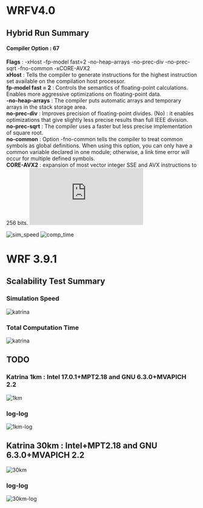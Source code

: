 

# WRFV4.0
## Hybrid Run Summary

#### Compiler Option : 67
**Flags** : -xHost -fp-model fast=2 -no-heap-arrays -no-prec-div -no-prec-sqrt -fno-common -xCORE-AVX2<br>
**xHost** : Tells the compiler to generate instructions for the highest instruction set available on the compilation host processor.<br>
**fp-model fast = 2** : Controls the semantics of floating-point calculations. Enables more aggressive optimizations on floating-point data.<br>
**-no-heap-arrays**  :  The compiler puts automatic arrays and temporary arrays in the stack storage area.<br>
**no-prec-div** :  Improves precision of floating-point divides.  (No) : it enables optimizations that give slightly less precise results than full IEEE division.<br>
**no-prec-sqrt** :  The compiler uses a faster but less precise implementation of square root.<br>
**no-common** : Option -fno-common tells the compiler to treat common symbols as global definitions. When using this option, you can only have a common variable declared in one module; otherwise, a link time error will occur for multiple defined symbols.<br>
**CORE-AVX2** :  expansion of most vector integer SSE and AVX instructions to 256 bits. ![NASA](https://www.nas.nasa.gov/hecc/support/kb/haswell-processors_492.html)<br>

![sim_speed](https://github.com/DixitPatel/WRF_Simulation/blob/master/results/Hybrid_sim_speed.png)
![comp_time](https://github.com/DixitPatel/WRF_Simulation/blob/master/results/Hybrid_comp_time.png)

# WRF 3.9.1

## Scalability Test Summary
### Simulation Speed
![katrina](https://github.com/DixitPatel/WRF_Simulation/blob/master/results/Scalability_Speed.png)
### Total Computation Time
![katrina](https://github.com/DixitPatel/WRF_Simulation/blob/master/results/Scalability_ComputationTime.png)



## TODO
### Katrina 1km : Intel 17.0.1+MPT2.18 and GNU 6.3.0+MVAPICH 2.2

![1km](https://github.com/DixitPatel/WRF_Simulation/blob/master/results/katrina1km.png)

### log-log

![1km-log](https://github.com/DixitPatel/WRF_Simulation/blob/master/results/katrina1km_log.png)



## Katrina 30km : Intel+MPT2.18 and GNU 6.3.0+MVAPICH 2.2
![30km](https://github.com/DixitPatel/WRF_Simulation/blob/master/results/katrina30km.png)

### log-log

![30km-log](https://github.com/DixitPatel/WRF_Simulation/blob/master/results/katrina30km_log.png)





